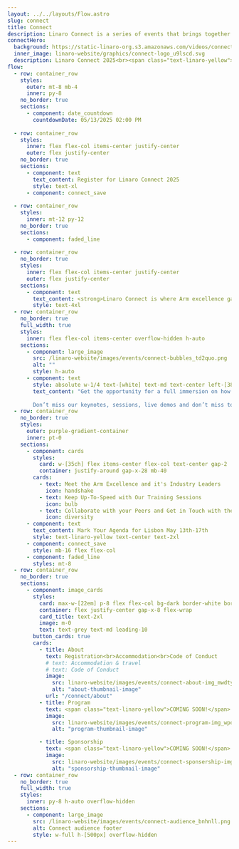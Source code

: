 ```yaml
---
layout: ../../layouts/Flow.astro
slug: connect
title: Connect
description: Linaro Connect is a series of events that brings together the Arm Ecosystem. This is the ONLY place where developers, maintainers of both hardware and software can collaborate and discuss common problems
connectHero:
  background: https://static-linaro-org.s3.amazonaws.com/videos/connect-bg-video.mp4
  inner_image: linaro-website/graphics/connect-logo_u9lscd.svg
  description: Linaro Connect 2025<br><span class="text-linaro-yellow">Tuesday 13 May - Friday 16 May 2025</span><br>Lisbon, Portugal
flow:
  - row: container_row
    styles:
      outer: mt-8 mb-4
      inner: py-8
    no_border: true
    sections:
      - component: date_countdown
        countdownDate: 05/13/2025 02:00 PM
  
  - row: container_row
    styles:
      inner: flex flex-col items-center justify-center
      outer: flex justify-center
    no_border: true
    sections:
      - component: text
        text_content: Register for Linaro Connect 2025
        style: text-xl
      - component: connect_save
      
  - row: container_row
    styles:
      inner: mt-12 py-12
    no_border: true
    sections:
      - component: faded_line
      
  - row: container_row
    no_border: true
    styles:
      inner: flex flex-col items-center justify-center
      outer: flex justify-center
    sections: 
      - component: text
        text_content: <strong>Linaro Connect is where Arm excellence gathers and gets together
        style: text-4xl
  - row: container_row
    no_border: true
    full_width: true
    styles:
      inner: flex flex-col items-center overflow-hidden h-auto
    sections:
      - component: large_image
        src: /linaro-website/images/events/connect-bubbles_td2quo.png
        alt: ""
        style: h-auto
      - component: text
        style: absolute w-1/4 text-[white] text-md text-center left-[38%] bottom-[0%] 2xl:text-xl
        text_content: "Get the opportunity for a full immersion on how to best implement, leverage and foster the Arm solutions. 
        
        Don’t miss our keynotes, sessions, live demos and don’t miss to talk to our experts!"
  - row: container_row
    no_border: true
    styles:
      outer: purple-gradient-container
      inner: pt-0
    sections:
      - component: cards
        styles:
          card: w-[35ch] flex items-center flex-col text-center gap-2
          container: justify-around gap-x-28 mb-40
        cards:
          - text: Meet the Arm Excellence and it's Industry Leaders 
            icon: handshake
          - text: Keep Up-To-Speed with Our Training Sessions
            icon: bulb
          - text: Collaborate with your Peers and Get in Touch with the Arm Network
            icon: diversity
      - component: text
        text_content: Mark Your Agenda for Lisbon May 13th-17th
        style: text-linaro-yellow text-center text-2xl
      - component: connect_save
        style: mb-16 flex flex-col
      - component: faded_line
        styles: mt-8
  - row: container_row
    no_border: true
    sections:
      - component: image_cards
        styles:
          card: max-w-[22em] p-8 flex flex-col bg-dark border-white border rounded-3xl border-solid
          container: flex justify-center gap-x-8 flex-wrap
          card_title: text-2xl
          image: m-0
          text: text-grey text-md leading-10
        button_cards: true
        cards:
          - title: About
            text: Registration<br>Accommodation<br>Code of Conduct
            # text: Accommodation & travel
            # text: Code of Conduct
            image:
              src: linaro-website/images/events/connect-about-img_mwdtyg.png
              alt: "about-thumbnail-image"
            url: "/connect/about"
          - title: Program
            text: <span class="text-linaro-yellow">COMING SOON!</span>
            image:
              src: linaro-website/images/events/connect-program-img_wpot8h.png
              alt: "program-thumbnail-image"

          - title: Sponsorship
            text: <span class="text-linaro-yellow">COMING SOON!</span>
            image:
              src: linaro-website/images/events/connect-sponsership-img_wwsncn.png
              alt: "sponsorship-thumbnail-image"
  - row: container_row
    no_border: true
    full_width: true
    styles:
      inner: py-8 h-auto overflow-hidden
    sections:
      - component: large_image
        src: /linaro-website/images/events/connect-audience_bnhnll.png
        alt: Connect audience footer
        style: w-full h-[500px] overflow-hidden
---
```

